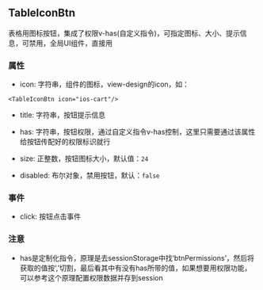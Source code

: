 ## TableIconBtn

表格用图标按钮，集成了权限v-has(自定义指令)，可指定图标、大小、提示信息，可禁用，全局UI组件，直接用

### 属性

- icon: 字符串，组件的图标，view-design的icon，如：

```
<TableIconBtn icon="ios-cart"/>
```

- title: 字符串，按钮提示信息

- has: 字符串，按钮权限，通过自定义指令v-has控制，这里只需要通过该属性给按钮传配好的权限标识就行

- size: 正整数，按钮图标大小，默认值：`24`

- disabled: 布尔对象，禁用按钮，默认：`false`

### 事件

- click: 按钮点击事件

### 注意

- has是定制化指令，原理是去sessionStorage中找‘btnPermissions’，然后将获取的值按‘,’切割，最后看其中有没有has所带的值，如果想要用权限功能，可以参考这个原理配置权限数据并存到session
